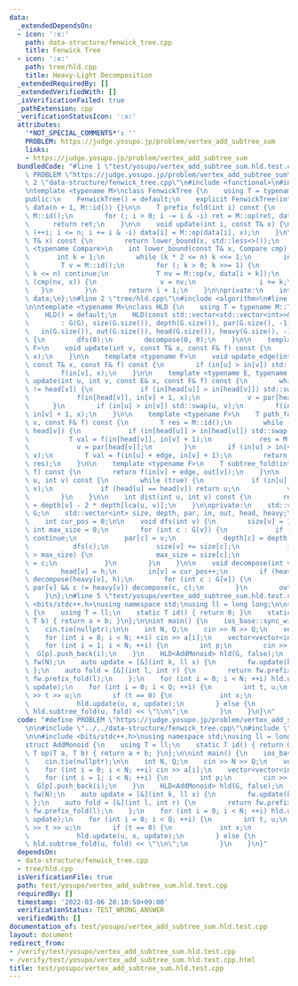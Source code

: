 ```yaml
---
data:
  _extendedDependsOn:
  - icon: ':x:'
    path: data-structure/fenwick_tree.cpp
    title: Fenwick Tree
  - icon: ':x:'
    path: tree/hld.cpp
    title: Heavy-Light Decomposition
  _extendedRequiredBy: []
  _extendedVerifiedWith: []
  _isVerificationFailed: true
  _pathExtension: cpp
  _verificationStatusIcon: ':x:'
  attributes:
    '*NOT_SPECIAL_COMMENTS*': ''
    PROBLEM: https://judge.yosupo.jp/problem/vertex_add_subtree_sum
    links:
    - https://judge.yosupo.jp/problem/vertex_add_subtree_sum
  bundledCode: "#line 1 \"test/yosupo/vertex_add_subtree_sum.hld.test.cpp\"\n#define\
    \ PROBLEM \"https://judge.yosupo.jp/problem/vertex_add_subtree_sum\"\n\n#line\
    \ 2 \"data-structure/fenwick_tree.cpp\"\n#include <functional>\n#include <vector>\n\
    \ntemplate <typename M>\nclass FenwickTree {\n    using T = typename M::T;\n\n\
    public:\n    FenwickTree() = default;\n    explicit FenwickTree(int n) : n(n),\
    \ data(n + 1, M::id()) {}\n\n    T prefix_fold(int i) const {\n        T ret =\
    \ M::id();\n        for (; i > 0; i -= i & -i) ret = M::op(ret, data[i]);\n  \
    \      return ret;\n    }\n\n    void update(int i, const T& x) {\n        for\
    \ (++i; i <= n; i += i & -i) data[i] = M::op(data[i], x);\n    }\n\n    int lower_bound(const\
    \ T& x) const {\n        return lower_bound(x, std::less<>());\n    }\n\n    template\
    \ <typename Compare>\n    int lower_bound(const T& x, Compare cmp) const {\n \
    \       int k = 1;\n        while (k * 2 <= n) k <<= 1;\n        int i = 0;\n\
    \        T v = M::id();\n        for (; k > 0; k >>= 1) {\n            if (i +\
    \ k <= n) continue;\n            T nv = M::op(v, data[i + k]);\n            if\
    \ (cmp(nv, x)) {\n                v = nv;\n                i += k;\n         \
    \   }\n        }\n        return i + 1;\n    }\n\nprivate:\n    int n;\n    std::vector<T>\
    \ data;\n};\n#line 2 \"tree/hld.cpp\"\n#include <algorithm>\n#line 4 \"tree/hld.cpp\"\
    \n\ntemplate <typename M>\nclass HLD {\n    using T = typename M::T;\n\npublic:\n\
    \    HLD() = default;\n    HLD(const std::vector<std::vector<int>>& G, bool edge)\n\
    \        : G(G), size(G.size()), depth(G.size()), par(G.size(), -1),\n       \
    \   in(G.size()), out(G.size()), head(G.size()), heavy(G.size(), -1), edge(edge)\
    \ {\n        dfs(0);\n        decompose(0, 0);\n    }\n\n    template <typename\
    \ F>\n    void update(int v, const T& x, const F& f) const {\n        f(in[v],\
    \ x);\n    }\n\n    template <typename F>\n    void update_edge(int u, int v,\
    \ const T& x, const F& f) const {\n        if (in[u] > in[v]) std::swap(u, v);\n\
    \        f(in[v], x);\n    }\n\n    template <typename E, typename F>\n    void\
    \ update(int u, int v, const E& x, const F& f) const {\n        while (head[u]\
    \ != head[v]) {\n            if (in[head[u]] > in[head[v]]) std::swap(u, v);\n\
    \            f(in[head[v]], in[v] + 1, x);\n            v = par[head[v]];\n  \
    \      }\n        if (in[u] > in[v]) std::swap(u, v);\n        f(in[u] + edge,\
    \ in[v] + 1, x);\n    }\n\n    template <typename F>\n    T path_fold(int u, int\
    \ v, const F& f) const {\n        T res = M::id();\n        while (head[u] !=\
    \ head[v]) {\n            if (in[head[u]] > in[head[v]]) std::swap(u, v);\n  \
    \          T val = f(in[head[v]], in[v] + 1);\n            res = M::op(val, res);\n\
    \            v = par[head[v]];\n        }\n        if (in[u] > in[v]) std::swap(u,\
    \ v);\n        T val = f(in[u] + edge, in[v] + 1);\n        return M::op(val,\
    \ res);\n    }\n\n    template <typename F>\n    T subtree_fold(int v, const F&\
    \ f) const {\n        return f(in[v] + edge, out[v]);\n    }\n\n    int lca(int\
    \ u, int v) const {\n        while (true) {\n            if (in[u] > in[v]) std::swap(u,\
    \ v);\n            if (head[u] == head[v]) return u;\n            v = par[head[v]];\n\
    \        }\n    }\n\n    int dist(int u, int v) const {\n        return depth[u]\
    \ + depth[v] - 2 * depth[lca(u, v)];\n    }\n\nprivate:\n    std::vector<std::vector<int>>\
    \ G;\n    std::vector<int> size, depth, par, in, out, head, heavy;\n    bool edge;\n\
    \    int cur_pos = 0;\n\n    void dfs(int v) {\n        size[v] = 1;\n       \
    \ int max_size = 0;\n        for (int c : G[v]) {\n            if (c == par[v])\
    \ continue;\n            par[c] = v;\n            depth[c] = depth[v] + 1;\n \
    \           dfs(c);\n            size[v] += size[c];\n            if (size[c]\
    \ > max_size) {\n                max_size = size[c];\n                heavy[v]\
    \ = c;\n            }\n        }\n    }\n\n    void decompose(int v, int h) {\n\
    \        head[v] = h;\n        in[v] = cur_pos++;\n        if (heavy[v] != -1)\
    \ decompose(heavy[v], h);\n        for (int c : G[v]) {\n            if (c !=\
    \ par[v] && c != heavy[v]) decompose(c, c);\n        }\n        out[v] = cur_pos;\n\
    \    }\n};\n#line 5 \"test/yosupo/vertex_add_subtree_sum.hld.test.cpp\"\n\n#include\
    \ <bits/stdc++.h>\nusing namespace std;\nusing ll = long long;\n\nstruct AddMonoid\
    \ {\n    using T = ll;\n    static T id() { return 0; }\n    static T op(T a,\
    \ T b) { return a + b; }\n};\n\nint main() {\n    ios_base::sync_with_stdio(false);\n\
    \    cin.tie(nullptr);\n\n    int N, Q;\n    cin >> N >> Q;\n    vector<int> a(N);\n\
    \    for (int i = 0; i < N; ++i) cin >> a[i];\n    vector<vector<int>> G(N);\n\
    \    for (int i = 1; i < N; ++i) {\n        int p;\n        cin >> p;\n      \
    \  G[p].push_back(i);\n    }\n    HLD<AddMonoid> hld(G, false);\n    FenwickTree<AddMonoid>\
    \ fw(N);\n    auto update = [&](int k, ll x) {\n        fw.update(k, x);\n   \
    \ };\n    auto fold = [&](int l, int r) {\n        return fw.prefix_fold(r) -\
    \ fw.prefix_fold(l);\n    };\n    for (int i = 0; i < N; ++i) hld.update(i, a[i],\
    \ update);\n    for (int i = 0; i < Q; ++i) {\n        int t, u;\n        cin\
    \ >> t >> u;\n        if (t == 0) {\n            int x;\n            cin >> x;\n\
    \            hld.update(u, x, update);\n        } else {\n            cout <<\
    \ hld.subtree_fold(u, fold) << \"\\n\";\n        }\n    }\n}\n"
  code: "#define PROBLEM \"https://judge.yosupo.jp/problem/vertex_add_subtree_sum\"\
    \n\n#include \"../../data-structure/fenwick_tree.cpp\"\n#include \"../../tree/hld.cpp\"\
    \n\n#include <bits/stdc++.h>\nusing namespace std;\nusing ll = long long;\n\n\
    struct AddMonoid {\n    using T = ll;\n    static T id() { return 0; }\n    static\
    \ T op(T a, T b) { return a + b; }\n};\n\nint main() {\n    ios_base::sync_with_stdio(false);\n\
    \    cin.tie(nullptr);\n\n    int N, Q;\n    cin >> N >> Q;\n    vector<int> a(N);\n\
    \    for (int i = 0; i < N; ++i) cin >> a[i];\n    vector<vector<int>> G(N);\n\
    \    for (int i = 1; i < N; ++i) {\n        int p;\n        cin >> p;\n      \
    \  G[p].push_back(i);\n    }\n    HLD<AddMonoid> hld(G, false);\n    FenwickTree<AddMonoid>\
    \ fw(N);\n    auto update = [&](int k, ll x) {\n        fw.update(k, x);\n   \
    \ };\n    auto fold = [&](int l, int r) {\n        return fw.prefix_fold(r) -\
    \ fw.prefix_fold(l);\n    };\n    for (int i = 0; i < N; ++i) hld.update(i, a[i],\
    \ update);\n    for (int i = 0; i < Q; ++i) {\n        int t, u;\n        cin\
    \ >> t >> u;\n        if (t == 0) {\n            int x;\n            cin >> x;\n\
    \            hld.update(u, x, update);\n        } else {\n            cout <<\
    \ hld.subtree_fold(u, fold) << \"\\n\";\n        }\n    }\n}"
  dependsOn:
  - data-structure/fenwick_tree.cpp
  - tree/hld.cpp
  isVerificationFile: true
  path: test/yosupo/vertex_add_subtree_sum.hld.test.cpp
  requiredBy: []
  timestamp: '2022-03-06 20:10:50+09:00'
  verificationStatus: TEST_WRONG_ANSWER
  verifiedWith: []
documentation_of: test/yosupo/vertex_add_subtree_sum.hld.test.cpp
layout: document
redirect_from:
- /verify/test/yosupo/vertex_add_subtree_sum.hld.test.cpp
- /verify/test/yosupo/vertex_add_subtree_sum.hld.test.cpp.html
title: test/yosupo/vertex_add_subtree_sum.hld.test.cpp
---
```

